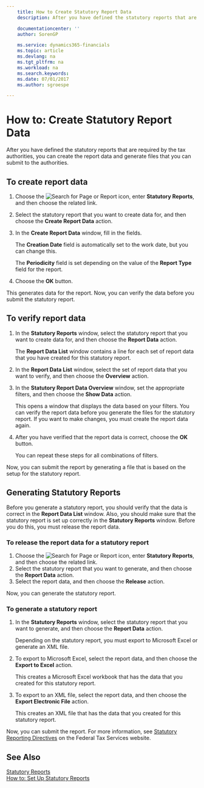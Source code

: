 ```yaml
---
    title: How to Create Statutory Report Data
    description: After you have defined the statutory reports that are required by the tax authorities, you can create the report data and generate files that you can submit to the authorities.

    documentationcenter: ''
    author: SorenGP

    ms.service: dynamics365-financials
    ms.topic: article
    ms.devlang: na
    ms.tgt_pltfrm: na
    ms.workload: na
    ms.search.keywords:
    ms.date: 07/01/2017
    ms.author: sgroespe

---
```

# How to: Create Statutory Report Data
After you have defined the statutory reports that are required by the tax authorities, you can create the report data and generate files that you can submit to the authorities.  

## To create report data  

1.  Choose the ![Search for Page or Report](../../media/ui-search/search_small.png "Search for Page or Report icon") icon, enter **Statutory Reports**, and then choose the related link.  
2.  Select the statutory report that you want to create data for, and then choose the **Create Report Data** action.  
3.  In the **Create Report Data** window, fill in the fields.  

    The **Creation Date** field is automatically set to the work date, but you can change this.  

    The **Periodicity** field is set depending on the value of the **Report Type** field for the report.  

4.  Choose the **OK** button.  

This generates data for the report. Now, you can verify the data before you submit the statutory report.  

## To verify report data  

1.  In the **Statutory Reports** window, select the statutory report that you want to create data for, and then choose the **Report Data** action.  

    The **Report Data List** window contains a line for each set of report data that you have created for this statutory report.  

2.  In the **Report Data List** window, select the set of report data that you want to verify, and then choose the **Overview** action.  
3.  In the **Statutory Report Data Overview** window, set the appropriate filters, and then choose the **Show Data** action.  

    This opens a window that displays the data based on your filters. You can verify the report data before you generate the files for the statutory report. If you want to make changes, you must create the report data again.  

4.  After you have verified that the report data is correct, choose the **OK** button.  

    You can repeat these steps for all combinations of filters.  

Now, you can submit the report by generating a file that is based on the setup for the statutory report.  

## Generating Statutory Reports  
Before you generate a statutory report, you should verify that the data is correct in the **Report Data List** window. Also, you should make sure that the statutory report is set up correctly in the **Statutory Reports** window. Before you do this, you must release the report data.  

### To release the report data for a statutory report  

1.  Choose the ![Search for Page or Report](../../media/ui-search/search_small.png "Search for Page or Report icon") icon, enter **Statutory Reports**, and then choose the related link.  
2.  Select the statutory report that you want to generate, and then choose the **Report Data** action.  
3.  Select the report data, and then choose the **Release** action.  

Now, you can generate the statutory report.  

### To generate a statutory report  

1.  In the **Statutory Reports** window, select the statutory report that you want to generate, and then choose the **Report Data** action.  

    Depending on the statutory report, you must export to Microsoft Excel or generate an XML file.  

2.  To export to Microsoft Excel, select the report data, and then choose the **Export to Excel** action.  

    This creates a Microsoft Excel workbook that has the data that you created for this statutory report.  

3.  To export to an XML file, select the report data, and then choose the **Export Electronic File** action.  

    This creates an XML file that has the data that you created for this statutory report.  

Now, you can submit the report. For more information, see [Statutory Reporting Directives](http://go.microsoft.com/fwlink/?LinkId=216142) on the Federal Tax Services website.  
  
## See Also  
 [Statutory Reports](statutory-reports.md)   
 [How to: Set Up Statutory Reports](how-to-set-up-statutory-reports.md)
